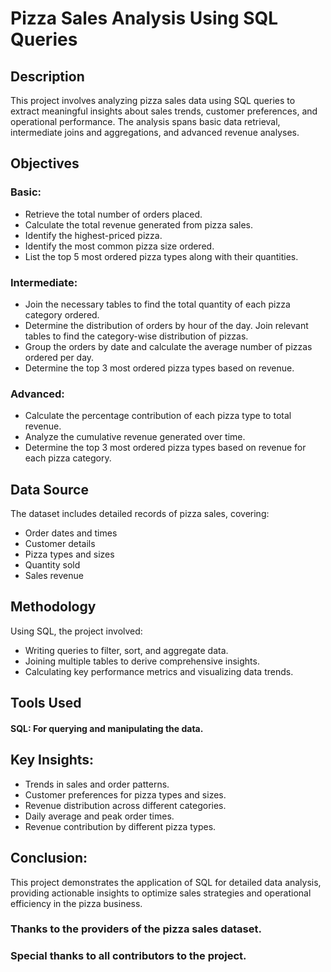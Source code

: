 

# Pizza Sales Analysis Using SQL Queries



## Description
This project involves analyzing pizza sales data using SQL queries to extract meaningful insights about sales trends, customer preferences, and operational performance. The analysis spans basic data retrieval, intermediate joins and aggregations, and advanced revenue analyses.


## Objectives
### Basic:
* Retrieve the total number of orders placed.
* Calculate the total revenue generated from pizza sales.
* Identify the highest-priced pizza.
* Identify the most common pizza size ordered.
* List the top 5 most ordered pizza types along with their      quantities.
### Intermediate:
* Join the necessary tables to find the total quantity of each pizza category ordered.
* Determine the distribution of orders by hour of the day.
  Join relevant tables to find the category-wise distribution of pizzas.
* Group the orders by date and calculate the average number of pizzas ordered per day.
* Determine the top 3 most ordered pizza types based on revenue.
### Advanced:
* Calculate the percentage contribution of each pizza type to total revenue.
* Analyze the cumulative revenue generated over time.
* Determine the top 3 most ordered pizza types based on revenue for each pizza category.
## Data Source
The dataset includes detailed records of pizza sales, covering:

* Order dates and times
* Customer details
* Pizza types and sizes
* Quantity sold
* Sales revenue
## Methodology
Using SQL, the project involved:

* Writing queries to filter, sort, and aggregate data.
* Joining multiple tables to derive comprehensive insights.
* Calculating key performance metrics and visualizing data trends.
## Tools Used
#### SQL: For querying and manipulating the data.
## Key Insights:
* Trends in sales and order patterns.
* Customer preferences for pizza types and sizes.
* Revenue distribution across different categories.
* Daily average and peak order times.
* Revenue contribution by different pizza types.
## Conclusion:
This project demonstrates the application of SQL for detailed data analysis, providing actionable insights to optimize sales strategies and operational efficiency in the pizza business.


### Thanks to the providers of the pizza sales dataset.
### Special thanks to all contributors to the project.
